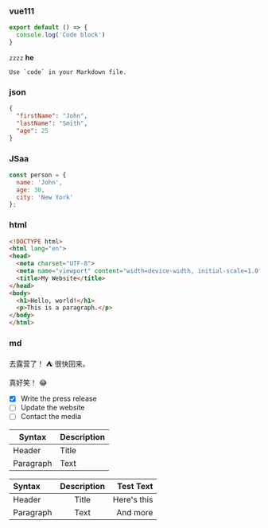 ### vue111
  ```js [file.js]{2} meta-info=val
  export default () => {
    console.log('Code block')
  }
  ```

`zzzz`
**he**

``Use `code` in your Markdown file.``

### json
```json
{
  "firstName": "John",
  "lastName": "Smith",
  "age": 25
}
```
### JSaa
```js
const person = {
  name: 'John',
  age: 30,
  city: 'New York'
};
```
### html
```html
<!DOCTYPE html>
<html lang="en">
<head>
  <meta charset="UTF-8">
  <meta name="viewport" content="width=device-width, initial-scale=1.0">
  <title>My Website</title>
</head>
<body>
  <h1>Hello, world!</h1>
  <p>This is a paragraph.</p>
</body>
</html>
```
### md
去露营了！ :tent: 很快回来。

真好笑！ :joy:

- [x] Write the press release
- [ ] Update the website
- [ ] Contact the media

| Syntax      | Description |
| ----------- | ----------- |
| Header      | Title       |
| Paragraph   | Text        |

| Syntax      | Description | Test Text     |
| :---        |    :----:   |          ---: |
| Header      | Title       | Here's this   |
| Paragraph   | Text        | And more      |

